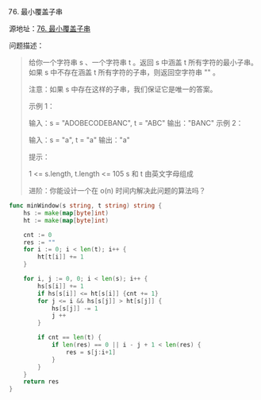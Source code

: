 76. 最小覆盖子串

源地址：[76. 最小覆盖子串](https://leetcode-cn.com/problems/minimum-window-substring/)

问题描述：

>给你一个字符串 s 、一个字符串 t 。返回 s 中涵盖 t 所有字符的最小子串。如果 s 中不存在涵盖 t 所有字符的子串，则返回空字符串 "" 。
>
>注意：如果 s 中存在这样的子串，我们保证它是唯一的答案。
>
> 
>
>示例 1：
>
>输入：s = "ADOBECODEBANC", t = "ABC"
>输出："BANC"
>示例 2：
>
>输入：s = "a", t = "a"
>输出："a"
>
>
>提示：
>
>1 <= s.length, t.length <= 105
>s 和 t 由英文字母组成
>
>
>进阶：你能设计一个在 o(n) 时间内解决此问题的算法吗？
>

``` go
func minWindow(s string, t string) string {
    hs := make(map[byte]int)
    ht := make(map[byte]int)

    cnt := 0
    res := ""
    for i := 0; i < len(t); i++ {
        ht[t[i]] += 1
    }

    for i, j := 0, 0; i < len(s); i++ {
        hs[s[i]] += 1
        if hs[s[i]] <= ht[s[i]] {cnt += 1}
        for j <= i && hs[s[j]] > ht[s[j]] {
            hs[s[j]] -= 1
            j ++
        }

        if cnt == len(t) {
            if len(res) == 0 || i - j + 1 < len(res) {
                res = s[j:i+1]
            } 
        }
    }
    return res
}
```




